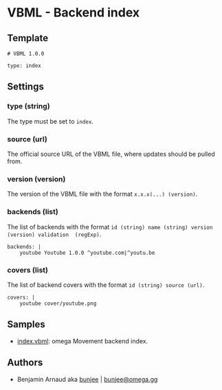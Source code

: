 # VBML - Backend index

## Template

```
# VBML 1.0.0

type: index
```

## Settings

### type (string)

The type must be set to `index`.

### source (url)

The official source URL of the VBML file, where updates should be pulled from.

### version (version)

The version of the VBML file with the format `x.x.x(...) (version)`.

### backends (list)

The list of backends with the format `id (string) name (string) version (version) validation 
(regExp)`.
```
backends: |
    youtube Youtube 1.0.0 ^youtube.com|^youtu.be
```

### covers (list)

The list of backend covers with the format `id (string) source (url)`.
```
covers: |
    youtube cover/youtube.png
```

## Samples

- [index.vbml](https://github.com/omega-gg/backend/blob/master/index.vbml): omega Movement backend index.

## Authors

- Benjamin Arnaud aka [bunjee](http://bunjee.me) | <bunjee@omega.gg>
